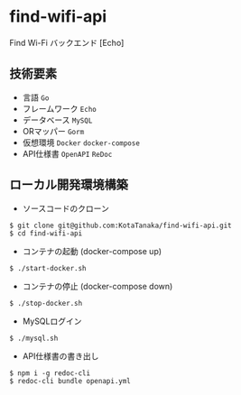 # find-wifi-api
Find Wi-Fi バックエンド [Echo]

## 技術要素

* 言語 `Go`
* フレームワーク `Echo`
* データベース `MySQL`
* ORマッパー `Gorm`
* 仮想環境 `Docker` `docker-compose`
* API仕様書 `OpenAPI` `ReDoc`

## ローカル開発環境構築

* ソースコードのクローン

```
$ git clone git@github.com:KotaTanaka/find-wifi-api.git
$ cd find-wifi-api
```

* コンテナの起動 (docker-compose up)

```
$ ./start-docker.sh
```

* コンテナの停止 (docker-compose down)

```
$ ./stop-docker.sh
```

* MySQLログイン

```
$ ./mysql.sh
```

* API仕様書の書き出し

```
$ npm i -g redoc-cli
$ redoc-cli bundle openapi.yml
```